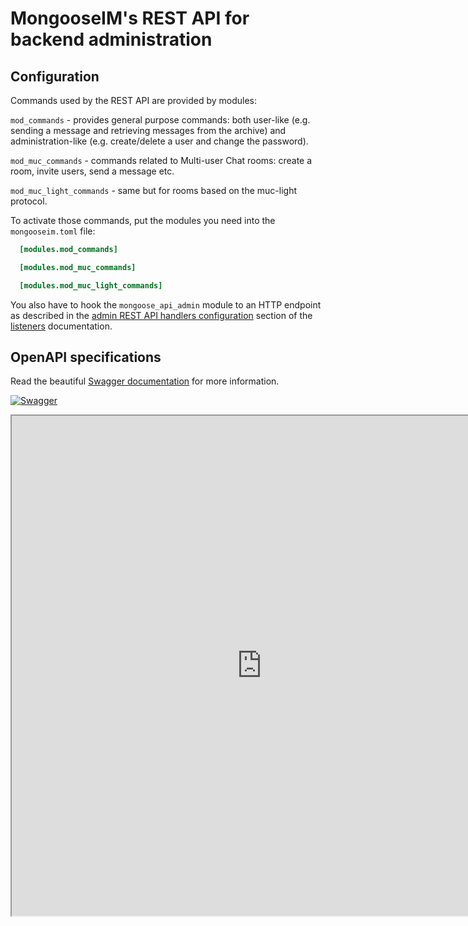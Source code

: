# MongooseIM's REST API for backend administration

## Configuration

Commands used by the REST API are provided by modules:

`mod_commands` - provides general purpose commands: both user-like (e.g. sending a message and retrieving messages from the archive) and administration-like (e.g. create/delete a user and change the password).

`mod_muc_commands` - commands related to Multi-user Chat rooms: create a room, invite users, send a message etc.

`mod_muc_light_commands` - same but for rooms based on the muc-light protocol.

To activate those commands, put the modules you need into the `mongooseim.toml` file:

```toml
  [modules.mod_commands]

  [modules.mod_muc_commands]

  [modules.mod_muc_light_commands]

```

You also have to hook the `mongoose_api_admin` module to an HTTP endpoint as described
in the [admin REST API handlers configuration](../advanced-configuration/listen.md#handler-types-rest-api-admin-mongoose_api_admin)
section of the [listeners](../advanced-configuration/listen.md) documentation.

## OpenAPI specifications

Read the beautiful [Swagger documentation](https://esl.github.io/MongooseDocs/latest/swagger/index.html) for more information.

[![Swagger](https://nordicapis.com/wp-content/uploads/swagger-Top-Specification-Formats-for-REST-APIs-nordic-apis-sandoval-e1441412425742-300x170.png)](https://esl.github.io/MongooseDocs/latest/swagger/index.html)

<iframe src="https://esl.github.io/MongooseDocs/latest/swagger/index.html"
height="800" width="800" id="swagger-ui-iframe"></iframe>

<script>

$(document).ready(function() {
  if (window.location.host.match("github")){
    path = window.location.pathname.match("(.*)/rest-api/Administration-backend")[1]
    url = window.location.protocol + "//" + window.location.hostname
    finalURL = url + path + "/swagger/index.html"
    $('a[href$="swagger/index.html"]').attr('href', finalURL)
    $('#swagger-ui-iframe').attr('src', finalURL)
  }
})

</script>
